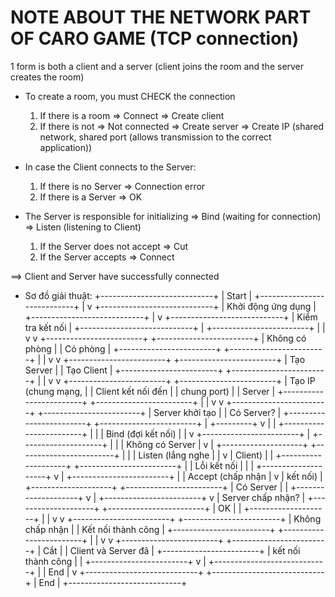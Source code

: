 # NOTE ABOUT THE NETWORK PART OF CARO GAME (TCP connection)

1 form is both a client and a server (client joins the room and the server creates the room)

+ To create a room, you must CHECK the connection
  1. If there is a room => Connect => Create client
  2. If there is not => Not connected => Create server => Create IP (shared network, shared port (allows transmission to the correct application))

+ In case the Client connects to the Server:
  1. If there is no Server => Connection error
  2. If there is a Server => OK

+ The Server is responsible for initializing => Bind (waiting for connection) => Listen (listening to Client)
  1. If the Server does not accept => Cut
  2. If the Server accepts => Connect

==> Client and Server have successfully connected

- Sơ đồ giải thuật:
          +----------------------------+
           |          Start             |
           +----------------------------+
                          |
                          v
           +----------------------------+
           |  Khởi động ứng dụng        |
           +----------------------------+
                          |
                          v
           +----------------------------+
           |  Kiểm tra kết nối          |
           +----------------------------+
                          |
         +------------------------+
         |                        |
         v                        v
+------------------------+  +------------------------+
|  Không có phòng        |  |  Có phòng              |
+------------------------+  +------------------------+
         |                        |
         v                        v
+------------------------+  +------------------------+
|  Tạo Server            |  |  Tạo Client            |
+------------------------+  +------------------------+
         |                        |
         v                        v
+------------------------+  +------------------------+
|  Tạo IP (chung mạng,   |  |  Client kết nối đến    |
|  chung port)           |  |  Server                |
+------------------------+  +------------------------+
         |                        |
         v                        v
+------------------------+  +------------------------+
|  Server khởi tạo       |  |  Có Server?            |
+------------------------+  +------------------------+
         |                        +---------+
         v                        |         |
+------------------------+        |         |
|  Bind (đợi kết nối)    |        |         v
+------------------------+        |  +--------------------+
         |                        |  |  Không có Server   |
         v                        |  +--------------------+
+------------------------+        |         |
|  Listen (lắng nghe     |        |         v
|  Client)               |        |  +--------------------+
+------------------------+        |  |  Lỗi kết nối       |
         |                        |  +--------------------+
         v                        |
+------------------------+        |
|  Accept (chấp nhận     |        v
|  kết nối)              |  +--------------------+
+------------------------+  |  Có Server         |
         |                   +--------------------+
         v                            |
+------------------------+            v
|  Server chấp nhận?     |  +--------------------+
+------------------------+  |         OK         |
         |                        +--------------------+
         |                        |
         v                        v
+------------------------+  +------------------------+
|  Không chấp nhận       |  |  Kết nối thành công    |
+------------------------+  +------------------------+
         |                        |
         v                        v
+------------------------+  +------------------------+
|  Cắt                   |  |  Client và Server đã   |
+------------------------+  |  kết nối thành công    |
         |                        +------------------------+
         v                                 |
+----------------------------+             |
|            End             |             v
+----------------------------+  +----------------------------+
                               |            End             |
                               +----------------------------+
